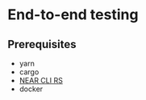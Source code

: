 # End-to-end testing

## Prerequisites

- yarn
- cargo
- [NEAR CLI RS](https://github.com/near/near-cli-rs)
- docker
